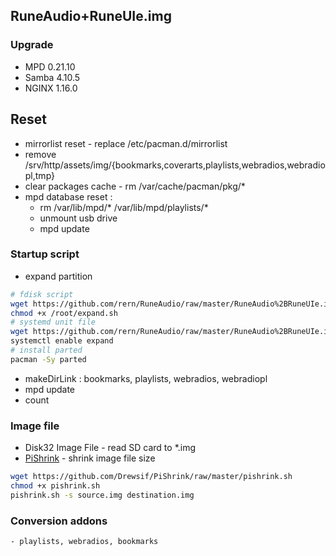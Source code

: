 ## RuneAudio+RuneUIe.img

### Upgrade
- MPD 0.21.10
- Samba 4.10.5
- NGINX 1.16.0

## Reset
- mirrorlist reset - replace /etc/pacman.d/mirrorlist
- remove /srv/http/assets/img/{bookmarks,coverarts,playlists,webradios,webradiopl,tmp}
- clear packages cache - rm /var/cache/pacman/pkg/*
- mpd database reset : 
	- rm /var/lib/mpd/* /var/lib/mpd/playlists/*
	- unmount usb drive
	- mpd update

### Startup script
- expand partition
```sh
# fdisk script
wget https://github.com/rern/RuneAudio/raw/master/RuneAudio%2BRuneUIe.img/systemd/expand.sh -P /root
chmod +x /root/expand.sh
# systemd unit file
wget https://github.com/rern/RuneAudio/raw/master/RuneAudio%2BRuneUIe.img/expand.service -P /lib/systemd
systemctl enable expand
# install parted
pacman -Sy parted
```

- makeDirLink : bookmarks, playlists, webradios, webradiopl
- mpd update
- count

### Image file
- Disk32 Image File - read SD card to \*.img
- [PiShrink](https://github.com/Drewsif/PiShrink) - shrink image file size
```sh
wget https://github.com/Drewsif/PiShrink/raw/master/pishrink.sh
chmod +x pishrink.sh
pishrink.sh -s source.img destination.img
```
	
### Conversion addons
	- playlists, webradios, bookmarks
  
